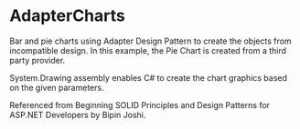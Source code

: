 # AdapterCharts

Bar and pie charts using Adapter Design Pattern to create the objects from incompatible design. In this example, the Pie Chart is created from a third party provider.

System.Drawing assembly enables C# to create the chart graphics based on the given parameters.

Referenced from Beginning SOLID Principles and Design Patterns for ASP.NET Developers by Bipin Joshi.
